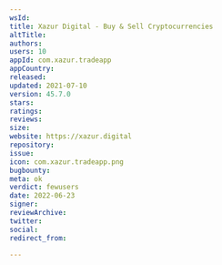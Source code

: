 ```yaml
---
wsId: 
title: Xazur Digital - Buy & Sell Cryptocurrencies
altTitle: 
authors: 
users: 10
appId: com.xazur.tradeapp
appCountry: 
released: 
updated: 2021-07-10
version: 45.7.0
stars: 
ratings: 
reviews: 
size: 
website: https://xazur.digital
repository: 
issue: 
icon: com.xazur.tradeapp.png
bugbounty: 
meta: ok
verdict: fewusers
date: 2022-06-23
signer: 
reviewArchive: 
twitter: 
social: 
redirect_from: 

---
```


